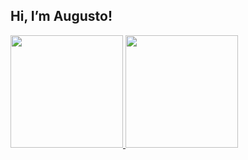 ## Hi, I’m Augusto!

<div>
<a href="https://github.com/monnclaro">
<img height="180em" src="https://github-readme-stats.vercel.app/api/top-langs/?username=monnclaro&layout=compact&langs_count=7&theme=nord"/>
<img height="180em" src="https://github-readme-stats.vercel.app/api?username=monnclaro&show_icons=true&theme=nord&include_all_commits=true&count_private=true"/>
</div>
